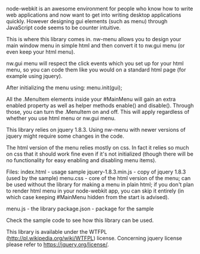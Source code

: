 node-webkit is an awesome environment for people who know how to write web applications
and now want to get into writing desktop applications quickly. However designing gui
elements (such as menu) through JavaScript code seems to be counter intuitive.

This is where this library comes in. nw-menu allows you to design your main window menu
in simple html and then convert it to nw.gui menu (or even keep your html menu).

nw.gui menu will respect the click events which you set up for your html menu, so you
can code them like you would on a standard html page (for example using jquery).

After initializing the menu using:
menu.init(gui);

All the .MenuItem elements inside your #MainMenu will gain an extra enabled property
as well as helper methods enable() and disable(). Through those, you can turn the
.MenuItem on and off. This will apply regardless of whether you use html menu or nw.gui
menu.

This library relies on jquery 1.8.3. Using nw-menu with newer versions of jquery might
require some changes in the code.

The html version of the menu relies mostly on css. In fact it relies so much on css that
it should work fine even if it's not initialized (though there will be no functionality
for easy enabling and disabling menu items).

Files:
index.html - usage sample
jquery-1.8.3.min.js - copy of jquery 1.8.3 (used by the sample)
menu.css - core of the html version of the menu; can be used without the library for making
a menu in plain html; if you don't plan to render html menu in your node-webkit app, you
can skip it entirely (in which case keeping #MainMenu hidden from the start is advised).

menu.js - the library
package.json - package for the sample

Check the sample code to see how this library can be used.

This library is available under the WTFPL (http://pl.wikipedia.org/wiki/WTFPL) license. Concerning jquery license please refer to https://jquery.org/license/.

